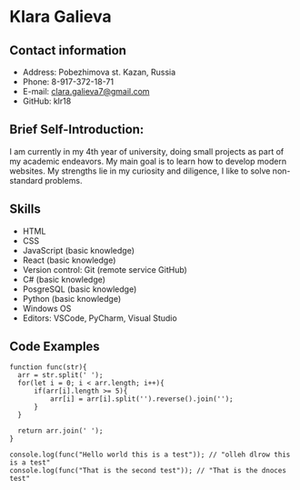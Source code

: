 # Klara Galieva
## Contact information
* Address: Pobezhimova st. Kazan, Russia
* Phone: 8-917-372-18-71
* E-mail: clara.galieva7@gmail.com
* GitHub: klr18

## Brief Self-Introduction:
I am currently in my 4th year of university, doing small projects as part of my academic endeavors. My main goal is to learn how to develop modern websites. My strengths lie in my curiosity and diligence, I like to solve non-standard problems. 

## Skills
* HTML
* CSS
* JavaScript (basic knowledge)
* React (basic knowledge)
* Version control: Git (remote service GitHub)
* C# (basic knowledge)
* PosgreSQL (basic knowledge)
* Python (basic knowledge)
* Windows OS
* Editors: VSCode, PyCharm, Visual Studio

## Code Examples
```
function func(str){
  arr = str.split(' ');
  for(let i = 0; i < arr.length; i++){
      if(arr[i].length >= 5){
          arr[i] = arr[i].split('').reverse().join('');
      }
  }

  return arr.join(' ');
}

console.log(func("Hello world this is a test")); // "olleh dlrow this is a test"
console.log(func("That is the second test")); // "That is the dnoces test"
```
